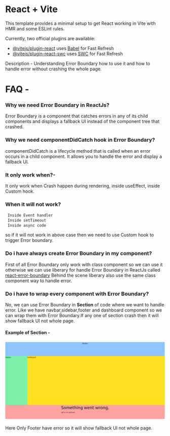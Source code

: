 # React + Vite

This template provides a minimal setup to get React working in Vite with HMR and some ESLint rules.

Currently, two official plugins are available:

- [@vitejs/plugin-react](https://github.com/vitejs/vite-plugin-react/blob/main/packages/plugin-react/README.md) uses [Babel](https://babeljs.io/) for Fast Refresh
- [@vitejs/plugin-react-swc](https://github.com/vitejs/vite-plugin-react-swc) uses [SWC](https://swc.rs/) for Fast Refresh


Description - Understanding Error Boundary how to use it and how to handle error without crashing the whole page.


# FAQ - 

### Why we need Error Boundary in ReactJs?

 Error Boundary is a component that catches errors in any of its child components and displays a fallback UI instead of the component tree that crashed.


### Why we need componentDidCatch hook in Error Boundary?

componentDidCatch is a lifecycle method that is called when an error occurs in a child component. It allows you to handle the error and display a fallback UI.


### It only work when?-

It only work when Crash happen during rendering, inside useEffect, inside Custom hook.

### When it will not work?

     Inside Event handler 
     Inside setTimeout
     Inside async code 

so if it will not work in above case then we need to use Custom hook to trigger Error boundary.


### Do i have always create Error Boundary in my component?

First of all Error Boundary only work with class component so we can use it otherwise we can use liberary for handle Error Boundary in ReactJs called [react-error-boundary](https://www.npmjs.com/package/react-error-boundary)
Behind the scene liberary also use the same class component way to handle error.

### Do i have to wrap every component with Error Boundary?

No, we can use Error Boundary in **Section** of code where we want to handle error.
      Like we have navbar,sidebar,footer and dashboard component so we can wrap them with Error Boundary.If any one of section crash then it will show fallback UI not whole page.


#### Example of Section - 

 <img src="src/assets/images//section_image.png" alt='section-image' />

Here Only Footer have error so it will show fallback UI not whole page.